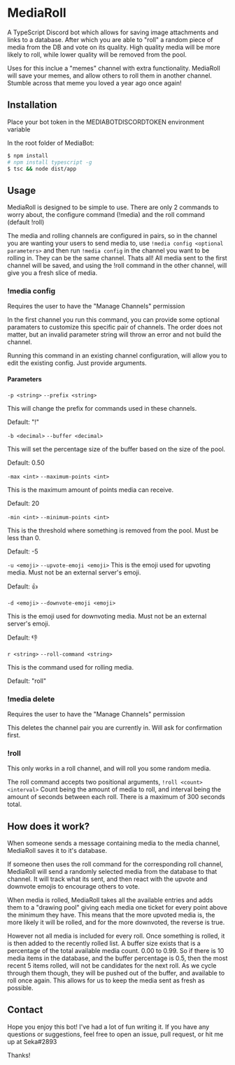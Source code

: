 # MediaRoll

A TypeScript Discord bot which allows for saving image attachments and links to a database. After which you are able to "roll" a random piece of media from the DB and vote on its quality. High quality media will be more likely to roll, while lower quality will be removed from the pool.

Uses for this inclue a "memes" channel with extra functionality. MediaRoll will save your memes, and allow others to roll them in another channel. Stumble across that meme you loved a year ago once again!

## Installation

Place your bot token in the MEDIABOTDISCORDTOKEN environment variable

In the root folder of MediaBot:

```bash
$ npm install
# npm install typescript -g
$ tsc && node dist/app
```

## Usage

MediaRoll is designed to be simple to use. There are only 2 commands to worry about, the configure command (!media) and the roll command (default !roll)

The media and rolling channels are configured in pairs, so in the channel you are wanting your users to send media to, use `!media config <optional parameters>` and then run `!media config` in the channel you want to be rolling in. They can be the same channel. Thats all! All media sent to the first channel will be saved, and using the !roll command in the other channel, will give you a fresh slice of media.

### !media config

Requires the user to have the "Manage Channels" permission

In the first channel you run this command, you can provide some optional paramaters to customize this specific pair of channels. The order does not matter, but an invalid parameter string will throw an error and not build the channel.

Running this command in an existing channel configuration, will allow you to edit the existing config. Just provide arguments.

#### Parameters

`-p <string>`
`--prefix <string>`

This will change the prefix for commands used in these channels.

Default: "!"

`-b <decimal>`
`--buffer <decimal>`

This will set the percentage size of the buffer based on the size of the pool.

Default: 0.50

`-max <int>`
`--maximum-points <int>`

This is the maximum amount of points media can receive.

Default: 20

`-min <int>`
`--minimum-points <int>`

This is the threshold where something is removed from the pool. Must be less than 0.

Default: -5

`-u <emoji>`
`--upvote-emoji <emoji>`
This is the emoji used for upvoting media. Must not be an external server's emoji.

Default: 👍

`-d <emoji>`
`--downvote-emoji <emoji>`

This is the emoji used for downvoting media. Must not be an external server's emoji.

Default: 👎

`r <string>`
`--roll-command <string>`

This is the command used for rolling media.

Default: "roll"

### !media delete

Requires the user to have the "Manage Channels" permission

This deletes the channel pair you are currently in. Will ask for confirmation first.

### !roll

This only works in a roll channel, and will roll you some random media.

The roll command accepts two positional arguments, `!roll <count> <interval>` Count being the amount of media to roll, and interval being the amount of seconds between each roll. There is a maximum of 300 seconds total.

## How does it work?

When someone sends a message containing media to the media channel, MediaRoll saves it to it's database.

If someone then uses the roll command for the corresponding roll channel, MediaRoll will send a randomly selected media from the database to that channel. It will track what its sent, and then react with the upvote and downvote emojis to encourage others to vote.

When media is rolled, MediaRoll takes all the available entries and adds them to a "drawing pool" giving each media one ticket for every point above the minimum they have. This means that the more upvoted media is, the more likely it will be rolled, and for the more downvoted, the reverse is true.

However not all media is included for every roll. Once something is rolled, it is then added to the recently rolled list. A buffer size exists that is a percentage of the total available media count. 0.00 to 0.99. So if there is 10 media items in the database, and the buffer percentage is 0.5, then the most recent 5 items rolled, will not be candidates for the next roll. As we cycle through them though, they will be pushed out of the buffer, and available to roll once again. This allows for us to keep the media sent as fresh as possible.

## Contact

Hope you enjoy this bot! I've had a lot of fun writing it. If you have any questions or suggestions, feel free to open an issue, pull request, or hit me up at Seka#2893

Thanks!
